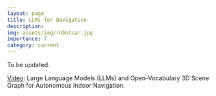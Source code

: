 ```yaml
---
layout: page
title: LLMs for Navigation
description: 
img: assets/img/robotcar.jpg
importance: 7
category: current
---
```


To be updated.

[Video](https://youtu.be/PAu2OgOuw6Y): Large Language Models (LLMs) and Open-Vocabulary 3D Scene Graph for Autonomous Indoor Navigation.

